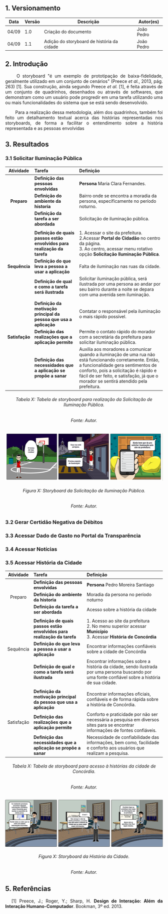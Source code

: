 ## 1. Versionamento
|Data|Versão|Descrição|Autor(es)
|--|--|--|--|
|04/09|1.0|Criação do documento|João Pedro|
|04/09|1.1|Adição do storyboard de história da cidade|João Pedro|

## 2. Introdução
<p align = "justify"> &emsp;&emsp; O storyboard "é um exemplo de prototipação de baixa-fidelidade, geralmente utilizado em um conjunto de cenários" (Preece <i>et al.</i>, 2013, pág. 263) [1]. Sua construção, ainda segundo Preece <i>et al.</i> [1], é feita através de um conjunto de quadrinhos, desenhados ou através de softwares, que demonstram como um usuário pode progredir em uma tarefa utilizando uma ou mais funcionalidades do sistema que se está sendo desenvolvido.</p>
<p align = "justify"> &emsp;&emsp; Para a realização dessa metodologia, além dos quadrinhos, também foi feito um detalhamento textual acerca das histórias representadas nos storyboards, de forma a facilitar o entendimento sobre a história representada e as pessoas envolvidas</p>

## 3. Resultados
### 3.1 Solicitar Iluminação Pública

|Atividade|Tarefa|Definição|
|:-:|:--|:--|
||**Definição das pessoas envolvidas**|**Persona** Maria Clara Fernandes.|
|**Preparo**|**Definição do ambiente da historia**| Bairro onde se encontra a moradia da persona, especificamente no período noturno.|
||**Definição da tarefa a ser abordada**| Solicitação de iluminação pública.|
||||
||**Definição de quais passos estão envolvidos para realização da tarefa**|1. Acessar o site da prefeitura.</br>2.Acessar **Portal do Cidadão** no centro da página.</br>3. Ao centro, acessar menu rotativo opção **Solicitação Iluminação Pública**. </br>|
|**Sequência**|**Definição do que leva a pessoa a usar a aplicação**| Falta de iluminação nas ruas da cidade.|
||**Definição de qual e como a tarefa será ilustrada**|Solicitar iluminação pública, será ilustrada por uma persona ao andar por seu bairro durante a noite se depara com uma avenida sem iluminação.|
||||
||**Definição da motivação principal da pessoa que usa a aplicação**|Contatar o responsável pela iluminação o mais rápido possível.|
|**Satisfação**|**Definição das realizações que a aplicação permite**|Permite o contato rápido do morador com a secretária da prefeitura para solicitar iluminação pública.|
||**Definição das necessidades que a aplicação se propõe a sanar**|Auxilia aos moradores a comunicar quando a iluminação de uma rua não está funcionando corretamente. Então, a funcionalidade gera sentimentos de conforto, pois a solicitação é rápido e fácil de ser feito, e satisfação, já que o morador se sentirá atendido pela prefeitura.|

<h6 align = "center">Tabela X: Tabela de storyboard para realização da Solicitação de Iluminação Pública.</h6>
<h6 align = "center">Fonte: Autor.</h6>

<center><img src="../../images/nivel1/storyboardSolicitacaoIluminacao.png" class="zoom"></center>
<h6 align = "center">Figura X: Storyboard da Solicitação de Iluminação Pública.</h6>
<h6 align = "center">Fonte: Autor.</h6>


### 3.2 Gerar Certidão Negativa de Débitos

### 3.3 Acessar Dado de Gasto no Portal da Transparência

### 3.4 Acessar Notícias

### 3.5 Acessar História da Cidade
|Atividade|Tarefa|Definição|
|:-:|:--|:--|
||<b>Definição das pessoas envolvidas</b>|<b>Persona</b> Pedro Moreira Santiago|
|Preparo|<b>Definição do ambiente da historia</b>|Moradia da persona no período noturno|
||<b>Definição da tarefa a ser abordada</b>|Acesso sobre a história da cidade|
||||
||<b>Definição de quais passos estão envolvidos para realização da tarefa</b>|1. Acesso ao site da prefeitura</br>2. No menu superior acessar <b>Município</b></br>3. Acessar <b>História de Concórdia</b>|
|Sequência|<b>Definição do que leva a pessoa a usar a aplicação</b>|Encontrar informações confiáveis sobre a cidade de Concórdia|
||<b>Definição de qual e como a tarefa será ilustrada</b>|Encontrar informações sobre a história da cidade, sendo ilustrada por uma persona buscando por uma fonte confiável sobre a história de sua cidade.|
||||
||<b>Definição da motivação principal da pessoa que usa a aplicação</b>|Encontrar informações oficiais, confiáveis e de forma rápida sobre a história de Concórdia.|
|Satisfação|<b>Definição das realizações que a aplicação permite</b>|Conforto e praticidade por não ser necessária a pesquisa em diversos sites para se encontrar informações de fontes confiáveis.|
||<b>Definição das necessidades que a aplicação se propõe a sanar</b>|Necessidade de confiabilidade das informações, bem como, facilidade e conforto aos usuários que realizam a pesquisa.|
<h6 align = "center">Tabela X: Tabela de storyboard para acesso à histórias da cidade de Concórdia.</h6>
<h6 align = "center">Fonte: Autor.</h6>

<center><img src="../../images/nivel1/storyboardHistoriaCidade.png" class="zoom"></center>
<h6 align = "center">Figura X: Storyboard da História da Cidade.</h6>
<h6 align = "center">Fonte: Autor.</h6>

## 5. Referências
<p style="text-align: justify; text-indent: 20px">[1] Preece, J.; Roger, Y.; Sharp, H. <b>Design de Interação: Além da Interação Humano-Computador</b>. Bookman, 3º ed. 2013.</p>

<!-- Exemplo da tabela e imagem que devem ser seguidos
|Atividade|Tarefa|Definição|
|:-:|:--|:--|
||<b>Definição das pessoas envolvidas</b>||
|Preparo|<b>Definição do ambiente da historia</b>||
||<b>Definição da tarefa a ser abordada</b>||
||<b>Definição de quais passos estão envolvidos para realização da tarefa</b>||
|Sequência|<b>Definição do que leva a pessoa a usar a aplicação</b>||
||<b>Definição de qual e como a tarefa será ilustrada</b>||
||<b>Definição da motivação principal da pessoa que usa a aplicação</b>||
|Satisfação|<b>Definição das realizações que a aplicação permite</b>||
||<b>Definição das necessidades que a aplicação se propõe a sanar</b>||
<h6 align = "center">Tabela X: </h6>
<h6 align = "center">Fonte: Autor.</h6>

<center><img src="../../images/nivel1/" class="zoom"></center>
<h6 align = "center">Figura X: Storyboard da História da Cidade.</h6>
<h6 align = "center">Fonte: Autor</h6>
-->
